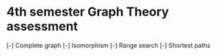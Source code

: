 # 4th semester Graph Theory assessment

[-] Complete graph
[-] Isomorphism
[-] Range search
[-] Shortest paths
